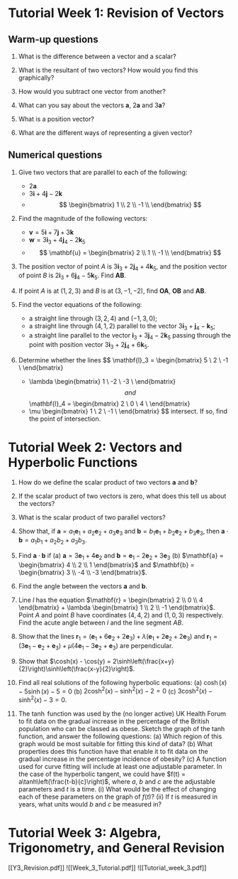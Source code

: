# Tutorial Week 1: Revision of Vectors

## Warm-up questions

1. What is the difference between a vector and a scalar?

2. What is the resultant of two vectors? How would you find this graphically?

3. How would you subtract one vector from another?

4. What can you say about the vectors $\mathbf{a}$, $2\mathbf{a}$ and $3\mathbf{a}$?

5. What is a position vector?

6. What are the different ways of representing a given vector?

## Numerical questions

1. Give two vectors that are parallel to each of the following:
   - $2\mathbf{a}$
   - $3\mathbf{i} + 4\mathbf{j} - 2\mathbf{k}$
   - $$
     \begin{bmatrix}
     1 \\
     2 \\
     -1 \\
     \end{bmatrix}
     $$

2. Find the magnitude of the following vectors:
   - $\mathbf{v} = 5\mathbf{i} + 7\mathbf{j} + 3\mathbf{k}$
   - $\mathbf{w} = 3\mathbf{i}_3 + 4\mathbf{j}_4 - 2\mathbf{k}_5$
   - $$
     \mathbf{u} = 
     \begin{bmatrix}
     2 \\
     1 \\
     -1 \\
     \end{bmatrix}
     $$

3. The position vector of point $A$ is $3\mathbf{i}_3 + 2\mathbf{j}_4 + 4\mathbf{k}_5$, and the position vector of point $B$ is $2\mathbf{i}_3 + 6\mathbf{j}_4 - 5\mathbf{k}_5$. Find $\mathbf{AB}$.

4. If point $A$ is at $(1, 2, 3)$ and $B$ is at $(3, -1, -2)$, find $\mathbf{OA}$, $\mathbf{OB}$ and $\mathbf{AB}$.

5. Find the vector equations of the following:
   - a straight line through $(3, 2, 4)$ and $(-1, 3, 0)$;
   - a straight line through $(4, 1, 2)$ parallel to the vector $3\mathbf{i}_3 + \mathbf{j}_4 - \mathbf{k}_5$;
   - a straight line parallel to the vector $\mathbf{i}_3 + 3\mathbf{j}_4 - 2\mathbf{k}_5$ passing through the point with position vector $3\mathbf{i}_3 + 2\mathbf{j}_4 + 6\mathbf{k}_5$.

6. Determine whether the lines
   $$
   \mathbf{l}_3 = 
   \begin{bmatrix}
   5 \\
   2 \\
   -1 \\
   \end{bmatrix}
   + \lambda
   \begin{bmatrix}
   1 \\
   -2 \\
   -3 \\
   \end{bmatrix}
   $$
   and
   $$
   \mathbf{l}_4 = 
   \begin{bmatrix}
   2 \\
   0 \\
   4 \\
   \end{bmatrix}
   + \mu
   \begin{bmatrix}
   1 \\
   2 \\
   -1 \\
   \end{bmatrix}
   $$
   intersect. If so, find the point of intersection.


# Tutorial Week 2: Vectors and Hyperbolic Functions

1. How do we define the scalar product of two vectors $\mathbf{a}$ and $\mathbf{b}$?

2. If the scalar product of two vectors is zero, what does this tell us about the vectors?

3. What is the scalar product of two parallel vectors?

4. Show that, if $\mathbf{a} = a_1\mathbf{e}_1 + a_2\mathbf{e}_2 + a_3\mathbf{e}_3$ and $\mathbf{b} = b_1\mathbf{e}_1 + b_2\mathbf{e}_2 + b_3\mathbf{e}_3$, then $\mathbf{a} \cdot \mathbf{b} = a_1b_1 + a_2b_2 + a_3b_3$.

5. Find $\mathbf{a} \cdot \mathbf{b}$ if 
   (a) $\mathbf{a} = 3\mathbf{e}_1 + 4\mathbf{e}_2$ and $\mathbf{b} = \mathbf{e}_1 - 2\mathbf{e}_2 + 3\mathbf{e}_3$ 
   (b) $\mathbf{a} = \begin{bmatrix} 4 \\ 2 \\ 1 \end{bmatrix}$ and $\mathbf{b} = \begin{bmatrix} 3 \\ -4 \\ -3 \end{bmatrix}$.

6. Find the angle between the vectors $\mathbf{a}$ and $\mathbf{b}$.

7. Line $l$ has the equation $\mathbf{r} = \begin{bmatrix} 2 \\ 0 \\ 4 \end{bmatrix} + \lambda \begin{bmatrix} 1 \\ 2 \\ -1 \end{bmatrix}$. Point $A$ and point $B$ have coordinates $(4, 4, 2)$ and $(1, 0, 3)$ respectively. Find the acute angle between $l$ and the line segment $AB$.

8. Show that the lines $\mathbf{r}_1 = (\mathbf{e}_1 + 6\mathbf{e}_2 + 2\mathbf{e}_3) + \lambda(\mathbf{e}_1 + 2\mathbf{e}_2 + 2\mathbf{e}_3)$ and $\mathbf{r}_1 = (3\mathbf{e}_1 - \mathbf{e}_2 + \mathbf{e}_3) + \mu(4\mathbf{e}_1 - 3\mathbf{e}_2 + \mathbf{e}_3)$ are perpendicular.

9. Show that $\cosh(x) - \cos(y) = 2\sinh\left(\frac{x+y}{2}\right)\sinh\left(\frac{x-y}{2}\right)$.

10. Find all real solutions of the following hyperbolic equations:
    (a) $\cosh(x) - 5\sinh(x) - 5 = 0$
    (b) $2\cosh^2(x) - \sinh^2(x) - 2 = 0$
    (c) $3\cosh^2(x) - \sinh^2(x) - 3 = 0$.

11. The $\tanh$ function was used by the (no longer active) UK Health Forum to fit data on the gradual increase in the percentage of the British population who can be classed as obese. Sketch the graph of the $\tanh$ function, and answer the following questions:
    (a) Which region of this graph would be most suitable for fitting this kind of data?
    (b) What properties does this function have that enable it to fit data on the gradual increase in the percentage incidence of obesity?
    (c) A function used for curve fitting will include at least one adjustable parameter. In the case of the hyperbolic tangent, we could have $f(t) = a\tanh\left(\frac{t-b}{c}\right)$, where $a$, $b$ and $c$ are the adjustable parameters and $t$ is a time.
        (i) What would be the effect of changing each of these parameters on the graph of $f(t)$?
        (ii) If $t$ is measured in years, what units would $b$ and $c$ be measured in?
# Tutorial Week 3: Algebra, Trigonometry, and General Revision
[[Y3_Revision.pdf]]
![[Week_3_Tutorial.pdf]]
![[Tutorial_week_3.pdf]]